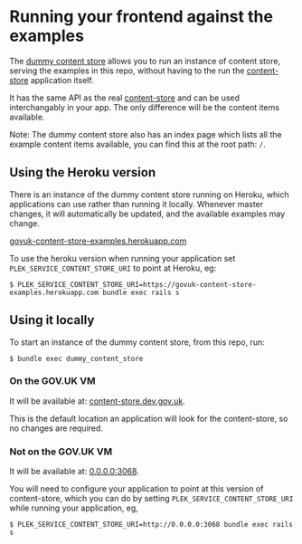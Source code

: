 # Running your frontend against the examples

The [dummy content store](https://github.com/alphagov/govuk-dummy_content_store) allows you to run an instance of content store, serving the examples in this repo, without having to the run the [content-store](https://github.com/alphagov/content-store) application itself.

It has the same API as the real [content-store](https://github.com/alphagov/content-store.) and can be used interchangably in your app. The only difference will be the content items available.

Note: The dummy content store also has an index page which lists all the example content items available, you can find this at the root path: `/`.

## Using the Heroku version

There is an instance of the dummy content store running on Heroku, which applications can use rather than running it locally. Whenever master changes, it will automatically be updated, and the available examples may change.

[govuk-content-store-examples.herokuapp.com](https://govuk-content-store-examples.herokuapp.com/)

To use the heroku version when running your application set `PLEK_SERVICE_CONTENT_STORE_URI` to point at Heroku, eg:

```
$ PLEK_SERVICE_CONTENT_STORE_URI=https://govuk-content-store-examples.herokuapp.com bundle exec rails s
```

## Using it locally

To start an instance of the dummy content store, from this repo, run:

```
$ bundle exec dummy_content_store
```

### On the GOV.UK VM

It will be available at: [content-store.dev.gov.uk](http://content-store.dev.gov.uk).

This is the default location an application will look for the content-store, so no changes are required.

### Not on the GOV.UK VM

It will be available at: [0.0.0.0:3068](http://0.0.0.0:3068).

You will need to configure your application to point at this version of content-store, which you can do by setting `PLEK_SERVICE_CONTENT_STORE_URI` while running your application, eg,

```
$ PLEK_SERVICE_CONTENT_STORE_URI=http://0.0.0.0:3068 bundle exec rails s
```
